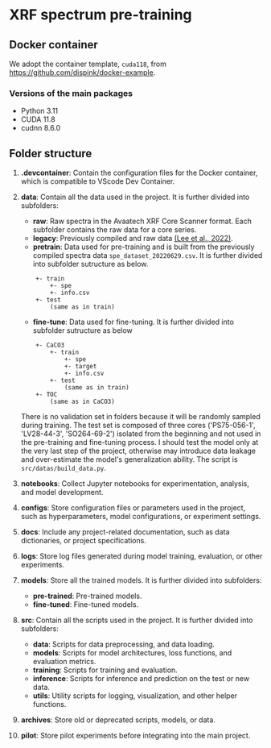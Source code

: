 # XRF spectrum pre-training

## Docker container
We adopt the container template, `cuda118`, from <https://github.com/dispink/docker-example>.

### Versions of the main packages
-   Python 3.11
-   CUDA 11.8
-   cudnn 8.6.0

## Folder structure
1. **.devcontainer**: Contain the configuration files for the Docker container, which is compatible to VScode Dev Container.

1. **data**: Contain all the data used in the project. It is further divided into subfolders:
    - **raw**: Raw spectra in the Avaatech XRF Core Scanner format. Each subfolder contains the raw data for a core series.
    - **legacy**: Previously compiled and raw data [(Lee et al., 2022)](https://doi.org/10.1038/s41598-022-25377-x). 
    - **pretrain**: Data used for pre-training and is built from the previously compiled spectra data `spe_dataset_20220629.csv`. It is further divided into subfolder sutructure as below.

    ```    
        +- train
            +- spe
            +- info.csv
        +- test
            (same as in train)
    ```
    - **fine-tune**: Data used for fine-tuning. It is further divided into subfolder sutructure as below
    ``` 
        +- CaCO3   
            +- train
                +- spe
                +- target
                +- info.csv
            +- test
                (same as in train)
        +- TOC
            (same as in CaCO3)
    ```
    There is no validation set in folders because it will be randomly sampled during training. The test set is composed of three cores ('PS75-056-1', 'LV28-44-3', 'SO264-69-2') isolated from the beginning and not used in the pre-training and fine-tuning process. I should test the model only at the very last step of the project, otherwise may introduce data leakage and over-estimate the model's generalization ability. The script is `src/datas/build_data.py`.

1. **notebooks**: Collect Jupyter notebooks for experimentation, analysis, and model development.

1. **configs**: Store configuration files or parameters used in the project, such as hyperparameters, model configurations, or experiment settings.

1. **docs**: Include any project-related documentation, such as data dictionaries, or project specifications.

1. **logs**: Store log files generated during model training, evaluation, or other experiments.

1. **models**: Store all the trained models. It is further divided into subfolders:
    - **pre-trained**: Pre-trained models.
    - **fine-tuned**: Fine-tuned models.

1. **src**: Contain all the scripts used in the project. It is further divided into subfolders:
    - **data**: Scripts for data preprocessing, and data loading.
    - **models**: Scripts for model architectures, loss functions, and evaluation metrics.
    - **training**: Scripts for training and evaluation.
    - **inference**: Scripts for inference and prediction on the test or new data.
    - **utils**: Utility scripts for logging, visualization, and other helper functions.

1. **archives**: Store old or deprecated scripts, models, or data. 

1. **pilot**: Store pilot experiments before integrating into the main project.